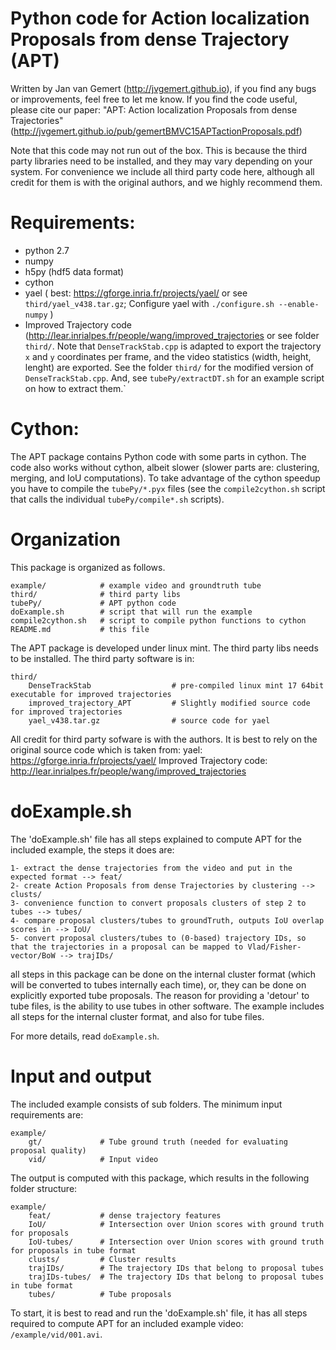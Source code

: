 # Python code for Action localization Proposals from dense Trajectory (APT)

Written by Jan van Gemert (http://jvgemert.github.io), if you find any bugs or improvements, feel free to let me know. 
If you find the code useful, please cite our paper: "APT: Action localization Proposals from dense Trajectories" (http://jvgemert.github.io/pub/gemertBMVC15APTactionProposals.pdf)

Note that this code may not run out of the box.
This is because the third party libraries need to be installed, and they may vary depending on your system. 
For convenience we include all third party code here, although all credit for them is with the original authors, and we highly recommend them.

# Requirements:

 - python 2.7
 - numpy
 - h5py (hdf5 data format)
 - cython
 - yael ( best: https://gforge.inria.fr/projects/yael/ or see `third/yael_v438.tar.gz`; Configure yael with `./configure.sh --enable-numpy` )
 - Improved Trajectory code (http://lear.inrialpes.fr/people/wang/improved_trajectories or see folder `third/`. Note that `DenseTrackStab.cpp` is adapted to export the trajectory `x` and `y` coordinates per frame, and the video statistics (width, height, lenght) are exported. See the folder `third/` for the modified version of `DenseTrackStab.cpp`. And, see `tubePy/extractDT.sh` for an example script on how to extract them.`

# Cython:
The APT package contains Python code with some parts in cython. The code also works without cython, albeit slower (slower parts are: clustering, merging, and IoU computations). To take advantage of the cython speedup you have to compile the `tubePy/*.pyx` files (see the `compile2cython.sh` script that calls the individual `tubePy/compile*.sh` scripts). 

# Organization

This package is organized as follows.

    example/            # example video and groundtruth tube
    third/              # third party libs 
    tubePy/             # APT python code
    doExample.sh        # script that will run the example
    compile2cython.sh   # script to compile python functions to cython
    README.md           # this file

The APT package is developed under linux mint.
The third party libs needs to be installed. The third party software is in:

    third/
        DenseTrackStab                  # pre-compiled linux mint 17 64bit executable for improved trajectories
        improved_trajectory_APT         # Slightly modified source code for improved trajectories
        yael_v438.tar.gz                # source code for yael

All credit for third party sofware is with the authors.
It is best to rely on the original source code which is taken from:
 yael: https://gforge.inria.fr/projects/yael/ 
 Improved Trajectory code: http://lear.inrialpes.fr/people/wang/improved_trajectories 

# doExample.sh

The 'doExample.sh' file has all steps explained to compute APT for the included example, the steps it does are:

    1- extract the dense trajectories from the video and put in the expected format --> feat/
    2- create Action Proposals from dense Trajectories by clustering --> clusts/
    3- convenience function to convert proposals clusters of step 2 to tubes --> tubes/
    4- compare proposal clusters/tubes to groundTruth, outputs IoU overlap scores in --> IoU/
    5- convert proposal clusters/tubes to (0-based) trajectory IDs, so that the trajectories in a proposal can be mapped to Vlad/Fisher-vector/BoW --> trajIDs/ 

all steps in this package can be done on the internal cluster format (which will be converted to tubes internally each time), or, they can be done on explicitly exported tube proposals.
The reason for providing a 'detour' to tube files, is the ability to use tubes in other software.
The example includes all steps for the internal cluster format, and also for tube files.

For more details, read `doExample.sh`.

# Input and output

The included example consists of sub folders. The minimum input requirements are:

    example/
        gt/             # Tube ground truth (needed for evaluating proposal quality)
        vid/            # Input video

The output is computed with this package, which results in the following folder structure:

    example/
        feat/           # dense trajectory features 
        IoU/            # Intersection over Union scores with ground truth for proposals 
        IoU-tubes/      # Intersection over Union scores with ground truth for proposals in tube format
        clusts/         # Cluster results
        trajIDs/        # The trajectory IDs that belong to proposal tubes
        trajIDs-tubes/  # The trajectory IDs that belong to proposal tubes in tube format
        tubes/          # Tube proposals


To start, it is best to read and run the 'doExample.sh' file, it has all steps required to compute APT for an included example video: `/example/vid/001.avi`.

